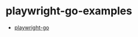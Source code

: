 # playwright-go-examples

 * [playwright-go](https://github.com/playwright-community/playwright-go)

